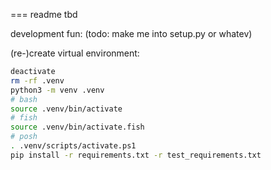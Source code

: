 === readme tbd

development fun: (todo: make me into setup.py or whatev)

(re-)create virtual environment:

```sh
deactivate
rm -rf .venv
python3 -m venv .venv
# bash
source .venv/bin/activate
# fish
source .venv/bin/activate.fish
# posh
. .venv/scripts/activate.ps1
pip install -r requirements.txt -r test_requirements.txt
```

